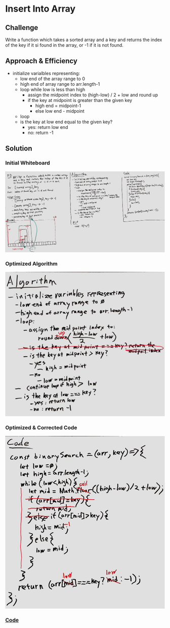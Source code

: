 # Insert Into Array

## Challenge

Write a function which takes a sorted array and a key and returns the index of the key if it si found in the array, or -1 if it is not found.

## Approach & Efficiency

- initialize varialbles representing:
  - low end of the array range to 0
  - high end of array range to arr.length-1
  - loop while low is less than high
    - assign the midpoint index to (high-low) / 2 + low and round up
    - if the key at midpoint is greater than the given key
      - high end = midpoint-1
      - else low end - midpoint
  - loop
  - is the key at low end equal to the given key?
    - yes: return low end
    - no: return -1

## Solution

### Initial Whiteboard

![Whiteboard](../../assests/whiteboard03.png "Whiteboard")

### Optimized Algorithm

![Optimized Algorithm](../../assests/whiteboard03-optimized-alg.jpg "Optimized Algorithm")

### Optimized & Corrected Code

![Optimized & Corrected Code](../../assests/whiteboard03-corrected-code.jpg "Optimized & Corrected Code")

### [Code](array-binary-search.js)
